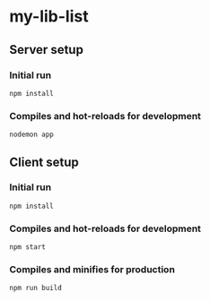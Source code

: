 # my-lib-list

## Server setup

### Initial run
```
npm install
```

### Compiles and hot-reloads for development
```
nodemon app
```

## Client setup

### Initial run
```
npm install
```

### Compiles and hot-reloads for development
```
npm start
```

### Compiles and minifies for production
```
npm run build
```
